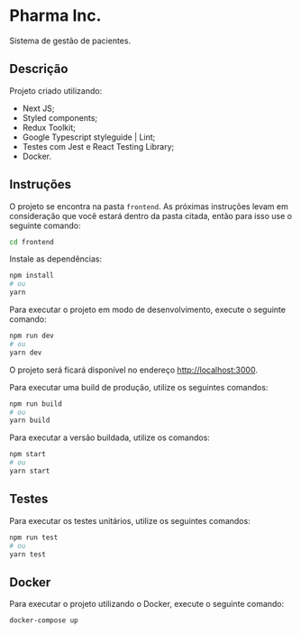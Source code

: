 # Pharma Inc.

Sistema de gestão de pacientes.

## Descrição

Projeto criado utilizando:

- Next JS;
- Styled components;
- Redux Toolkit;
- Google Typescript styleguide | Lint;
- Testes com Jest e React Testing Library;
- Docker.

## Instruções

O projeto se encontra na pasta `frontend`. As próximas instruções levam em consideração que você estará dentro da pasta citada, então para isso use o seguinte comando:

```bash
cd frontend
```

Instale as dependências:
```bash
npm install
# ou
yarn
```

Para executar o projeto em modo de desenvolvimento, execute o seguinte comando:

```bash
npm run dev
# ou
yarn dev
```

O projeto será ficará disponível no endereço [http://localhost:3000](http://localhost:3000).

Para executar uma build de produção, utilize os seguintes comandos:

```bash
npm run build
# ou
yarn build
```

Para executar a versão buildada, utilize os comandos:

```bash
npm start
# ou
yarn start
```

## Testes

Para executar os testes unitários, utilize os seguintes comandos:

```bash
npm run test
# ou
yarn test
```

## Docker

Para executar o projeto utilizando o Docker, execute o seguinte comando:

```bash
docker-compose up
```
